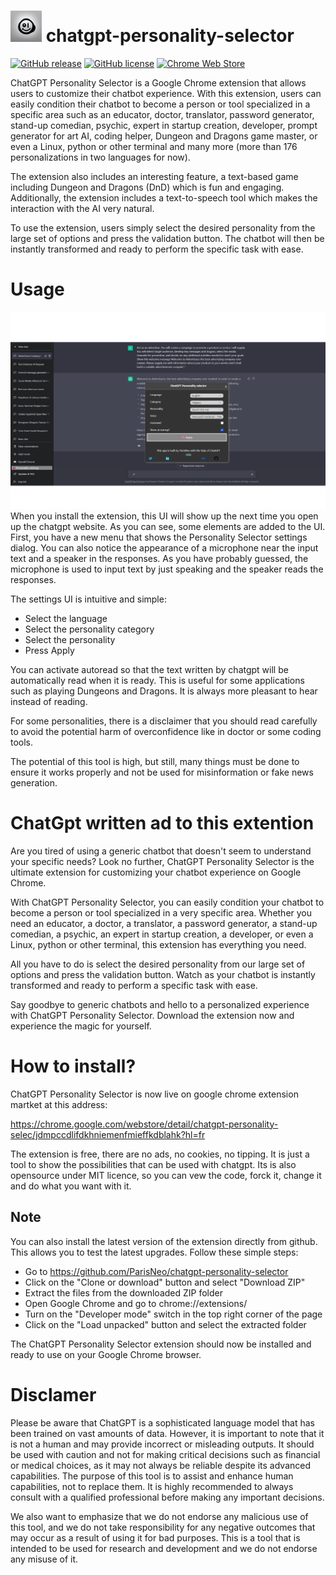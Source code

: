 # <img  style="width: 50px; height: 50px;" src="icon.png"> chatgpt-personality-selector



[![GitHub release](https://badgen.net/github/release/ParisNeo/chatgpt-personality-selector)](https://github.com/ParisNeo/chatgpt-personality-selector/releases)
[![GitHub license](https://badgen.net/github/license/ParisNeo/chatgpt-personality-selector)](https://github.com/ParisNeo/chatgpt-personality-selector/blob/master/LICENSE)
[![Chrome Web Store](https://img.shields.io/chrome-web-store/v/fhbjgbiflinjbdggehcddcbncdddomop.svg)](https://chrome.google.com/webstore/detail/chatgpt-audio-extension/fhbjgbiflinjbdggehcddcbncdddomop)

ChatGPT Personality Selector is a Google Chrome extension that allows users to customize their chatbot experience. With this extension, users can easily condition their chatbot to become a person or tool specialized in a specific area such as an educator, doctor, translator, password generator, stand-up comedian, psychic, expert in startup creation, developer, prompt generator for art AI, coding helper, Dungeon and Dragons game master, or even a Linux, python or other terminal and many more (more than 176 personalizations in two languages for now).

The extension also includes an interesting feature, a text-based game including Dungeon and Dragons (DnD) which is fun and engaging. Additionally, the extension includes a text-to-speech tool which makes the interaction with the AI very natural.

To use the extension, users simply select the desired personality from the large set of options and press the validation button. The chatbot will then be instantly transformed and ready to perform the specific task with ease.

# Usage
![usage](/assets/chatgpt_use.png)
When you install the extension, this UI will show up the next time you open up the chatgpt website. As you can see, some elements are added to the UI. First, you have a new menu that shows the Personality Selector settings dialog. You can also notice the appearance of a microphone near the input text and a speaker in the responses. As you have probably guessed, the microphone is used to input text by just speaking and the speaker reads the responses.

The settings UI is intuitive and simple:
- Select the language
- Select the personality category
- Select the personality
- Press Apply


You can activate autoread so that the text written by chatgpt will be automatically read when it is ready. This is useful for some applications such as playing Dungeons and Dragons. It is always more pleasant to hear instead of reading.

For some personalities, there is a disclaimer that you should read carefully to avoid the potential harm of overconfidence like in doctor or some coding tools.

The potential of this tool is high, but still, many things must be done to ensure it works properly and not be used for misinformation or fake news generation.

# ChatGpt written ad to this extention
Are you tired of using a generic chatbot that doesn't seem to understand your specific needs? Look no further, ChatGPT Personality Selector is the ultimate extension for customizing your chatbot experience on Google Chrome.

With ChatGPT Personality Selector, you can easily condition your chatbot to become a person or tool specialized in a very specific area. Whether you need an educator, a doctor, a translator, a password generator, a stand-up comedian, a psychic, an expert in startup creation, a developer, or even a Linux, python or other terminal, this extension has everything you need.

All you have to do is select the desired personality from our large set of options and press the validation button. Watch as your chatbot is instantly transformed and ready to perform a specific task with ease.

Say goodbye to generic chatbots and hello to a personalized experience with ChatGPT Personality Selector. Download the extension now and experience the magic for yourself.

# How to install?
ChatGPT Personality Selector is now live on google chrome extension martket at this address:

https://chrome.google.com/webstore/detail/chatgpt-personality-selec/jdmpccdlifdkhniemenfmieffkdblahk?hl=fr

The extension is free, there are no ads, no cookies, no tipping. It is just a tool to show the possibilities that can be used with chatgpt. Its is also opensource under MIT licence, so you can vew the code, forck it, change it and do what you want with it.

## Note
You can also install the latest version of the extension directly from github. This allows you to test the latest upgrades. Follow these simple steps:

- Go to https://github.com/ParisNeo/chatgpt-personality-selector
- Click on the "Clone or download" button and select "Download ZIP"
- Extract the files from the downloaded ZIP folder
- Open Google Chrome and go to chrome://extensions/
- Turn on the "Developer mode" switch in the top right corner of the page
- Click on the "Load unpacked" button and select the extracted folder

The ChatGPT Personality Selector extension should now be installed and ready to use on your Google Chrome browser.





# Disclamer
Please be aware that ChatGPT is a sophisticated language model that has been trained on vast amounts of data. However, it is important to note that it is not a human and may provide incorrect or misleading outputs. It should be used with caution and not for making critical decisions such as financial or medical choices, as it may not always be reliable despite its advanced capabilities. The purpose of this tool is to assist and enhance human capabilities, not to replace them. It is highly recommended to always consult with a qualified professional before making any important decisions.

We also want to emphasize that we do not endorse any malicious use of this tool, and we do not take responsibility for any negative outcomes that may occur as a result of using it for bad purposes. This is a tool that is intended to be used for research and development and we do not endorse any misuse of it.